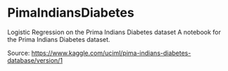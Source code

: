 # PimaIndiansDiabetes
Logistic Regression on the Prima Indians Diabetes dataset
A notebook for the Prima Indians Diabetes dataset.

Source: https://www.kaggle.com/uciml/pima-indians-diabetes-database/version/1
